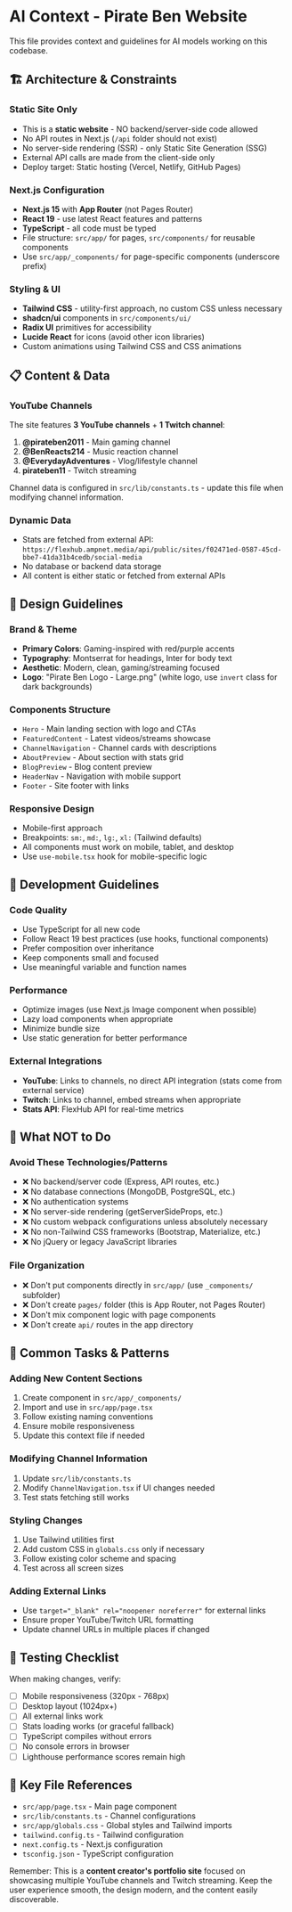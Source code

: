 # AI Context - Pirate Ben Website

This file provides context and guidelines for AI models working on this codebase.

## 🏗️ Architecture & Constraints

### **Static Site Only**

- This is a **static website** - NO backend/server-side code allowed
- No API routes in Next.js (`/api` folder should not exist)
- No server-side rendering (SSR) - only Static Site Generation (SSG)
- External API calls are made from the client-side only
- Deploy target: Static hosting (Vercel, Netlify, GitHub Pages)

### **Next.js Configuration**

- **Next.js 15** with **App Router** (not Pages Router)
- **React 19** - use latest React features and patterns
- **TypeScript** - all code must be typed
- File structure: `src/app/` for pages, `src/components/` for reusable components
- Use `src/app/_components/` for page-specific components (underscore prefix)

### **Styling & UI**

- **Tailwind CSS** - utility-first approach, no custom CSS unless necessary
- **shadcn/ui** components in `src/components/ui/`
- **Radix UI** primitives for accessibility
- **Lucide React** for icons (avoid other icon libraries)
- Custom animations using Tailwind CSS and CSS animations

## 📋 Content & Data

### **YouTube Channels**

The site features **3 YouTube channels** + **1 Twitch channel**:

1. **@pirateben2011** - Main gaming channel
2. **@BenReacts214** - Music reaction channel
3. **@EverydayAdventures** - Vlog/lifestyle channel
4. **pirateben11** - Twitch streaming

Channel data is configured in `src/lib/constants.ts` - update this file when modifying channel information.

### **Dynamic Data**

- Stats are fetched from external API: `https://flexhub.ampnet.media/api/public/sites/f02471ed-0587-45cd-bbe7-41da31b4cedb/social-media`
- No database or backend data storage
- All content is either static or fetched from external APIs

## 🎨 Design Guidelines

### **Brand & Theme**

- **Primary Colors**: Gaming-inspired with red/purple accents
- **Typography**: Montserrat for headings, Inter for body text
- **Aesthetic**: Modern, clean, gaming/streaming focused
- **Logo**: "Pirate Ben Logo - Large.png" (white logo, use `invert` class for dark backgrounds)

### **Components Structure**

- `Hero` - Main landing section with logo and CTAs
- `FeaturedContent` - Latest videos/streams showcase
- `ChannelNavigation` - Channel cards with descriptions
- `AboutPreview` - About section with stats grid
- `BlogPreview` - Blog content preview
- `HeaderNav` - Navigation with mobile support
- `Footer` - Site footer with links

### **Responsive Design**

- Mobile-first approach
- Breakpoints: `sm:`, `md:`, `lg:`, `xl:` (Tailwind defaults)
- All components must work on mobile, tablet, and desktop
- Use `use-mobile.tsx` hook for mobile-specific logic

## 🔧 Development Guidelines

### **Code Quality**

- Use TypeScript for all new code
- Follow React 19 best practices (use hooks, functional components)
- Prefer composition over inheritance
- Keep components small and focused
- Use meaningful variable and function names

### **Performance**

- Optimize images (use Next.js Image component when possible)
- Lazy load components when appropriate
- Minimize bundle size
- Use static generation for better performance

### **External Integrations**

- **YouTube**: Links to channels, no direct API integration (stats come from external service)
- **Twitch**: Links to channel, embed streams when appropriate
- **Stats API**: FlexHub API for real-time metrics

## 🚫 What NOT to Do

### **Avoid These Technologies/Patterns**

- ❌ No backend/server code (Express, API routes, etc.)
- ❌ No database connections (MongoDB, PostgreSQL, etc.)
- ❌ No authentication systems
- ❌ No server-side rendering (getServerSideProps, etc.)
- ❌ No custom webpack configurations unless absolutely necessary
- ❌ No non-Tailwind CSS frameworks (Bootstrap, Materialize, etc.)
- ❌ No jQuery or legacy JavaScript libraries

### **File Organization**

- ❌ Don't put components directly in `src/app/` (use `_components/` subfolder)
- ❌ Don't create `pages/` folder (this is App Router, not Pages Router)
- ❌ Don't mix component logic with page components
- ❌ Don't create `api/` routes in the app directory

## 🎯 Common Tasks & Patterns

### **Adding New Content Sections**

1. Create component in `src/app/_components/`
2. Import and use in `src/app/page.tsx`
3. Follow existing naming conventions
4. Ensure mobile responsiveness
5. Update this context file if needed

### **Modifying Channel Information**

1. Update `src/lib/constants.ts`
2. Modify `ChannelNavigation.tsx` if UI changes needed
3. Test stats fetching still works

### **Styling Changes**

1. Use Tailwind utilities first
2. Add custom CSS in `globals.css` only if necessary
3. Follow existing color scheme and spacing
4. Test across all screen sizes

### **Adding External Links**

- Use `target="_blank" rel="noopener noreferrer"` for external links
- Ensure proper YouTube/Twitch URL formatting
- Update channel URLs in multiple places if changed

## 📱 Testing Checklist

When making changes, verify:

- [ ] Mobile responsiveness (320px - 768px)
- [ ] Desktop layout (1024px+)
- [ ] All external links work
- [ ] Stats loading works (or graceful fallback)
- [ ] TypeScript compiles without errors
- [ ] No console errors in browser
- [ ] Lighthouse performance scores remain high

## 🔗 Key File References

- `src/app/page.tsx` - Main page component
- `src/lib/constants.ts` - Channel configurations
- `src/app/globals.css` - Global styles and Tailwind imports
- `tailwind.config.ts` - Tailwind configuration
- `next.config.ts` - Next.js configuration
- `tsconfig.json` - TypeScript configuration

Remember: This is a **content creator's portfolio site** focused on showcasing multiple YouTube channels and Twitch streaming. Keep the user experience smooth, the design modern, and the content easily discoverable.

